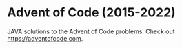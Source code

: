# Advent of Code (2015-2022)
JAVA solutions to the Advent of Code problems. Check out https://adventofcode.com.
